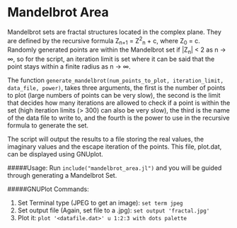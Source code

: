 # Mandelbrot Area

Mandelbrot sets are fractal structures located in the complex plane. They are defined by the recursive formula Z<sub>n+1</sub> = Z<sup>2</sup><sub>n</sub> + c, where Z<sub>0</sub> = c. Randomly generated points are within the Mandelbrot set if |Z<sub>n</sub>| < 2 as n -> ∞, so for the script, an iteration limit is set where it can be said that the point stays within a finite radius as n -> ∞.

The function ```generate_mandelbrot(num_points_to_plot, iteration_limit, data_file, power)```, takes three arguments, the first is the number of points to plot (large numbers of points can be very slow), the second is the limit that decides how many iterations are allowed to check if a point is within the set (high iteration limits (> 300) can also be very slow), the third is the name of the data file to write to, and the fourth is the power to use in the recursive formula to generate the set.

The script will output the results to a file storing the real values, the imaginary values and the escape iteration of the points. This file, plot.dat, can be displayed using GNUplot.

#####Usage:
Run `include("mandelbrot_area.jl")` and you will be guided through generating a Mandelbrot Set.

#####GNUPlot Commands:

1. Set Terminal type (JPEG to get an image): ```set term jpeg```
2. Set output file (Again, set file to a .jpg): ```set output 'fractal.jpg'```
3. Plot it: ```plot '<datafile.dat>' u 1:2:3 with dots palette```
